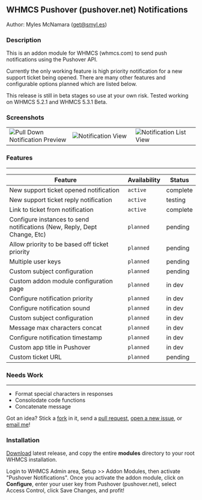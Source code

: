 ## WHMCS Pushover (pushover.net) Notifications
Author: Myles McNamara (get@smyl.es)

### Description

This is an addon module for WHMCS (whmcs.com) to send push notifications using the Pushover API.

Currently the only working feature is high priority notification for a new support ticket being opened.  There are many other features and configurable options planned which are listed below.

This release is still in beta stages so use at your own risk.  Tested working on WHMCS 5.2.1 and WHMCS 5.3.1 Beta.

### Screenshots
<table>
    <td width="33%">
        <img src="https://smyl.es/img/Screenshot_2013-12-23-17-16-53.png" alt="Pull Down Notification Preview">
    </td>
    <td width="33%">
        <img src="https://smyl.es/img/Screenshot_2013-12-23-17-14-47.png" alt="Notification View">
    </td>    
    <td width="33%">
        <img src="https://smyl.es/img/Screenshot_2013-12-23-17-14-31.png" alt="Notification List View">
    </td>
</table>

### Features
***

Feature | Availability | Status
--- | --- | ---
New support ticket opened notification | `active` | complete
New support ticket reply notification | `active` | testing
Link to ticket from notification | `active` | complete
Configure instances to send notifications (New, Reply, Dept Change, Etc) | `planned` | pending
Allow priority to be based off ticket priority | `planned` | pending
Multiple user keys | `planned` | pending
Custom subject configuration | `planned` | pending
Custom addon module configuration page | `planned` | in dev
Configure notification priority | `planned` | in dev
Configure notification sound | `planned` | in dev
Custom subject configuration | `planned` | in dev
Message max characters concat | `planned` | in dev
Configure notification timestamp | `planned` | in dev
Custom app title in Pushover | `planned` | in dev
Custom ticket URL | `planned` | pending

### Needs Work
***
- Format special characters in responses
- Consolodate code functions
- Concatenate message

Got an idea?  Stick a <a href="https://github.com/tripflex/whmcs-pushover/fork">fork</a> in it, send a <a href="https://github.com/tripflex/whmcs-pushover/pulls">pull request</a>, <a href="https://github.com/tripflex/whmcs-pushover/issues">open a new issue</a>, or <a href="http://smyl.es/contact/">email me</a>!

### Installation
<a href="https://github.com/tripflex/whmcs-pushover/archive/master.zip">Download</a> latest release, and copy the entire <b>modules</b> directory to your root WHMCS installation.

Login to WHMCS Admin area, Setup >> Addon Modules, then activate "Pushover Notifications".  Once you activate the addon module, click on <b>Configure</b>, enter your user key from Pushover (pushover.net), select Access Control, click Save Changes, and profit!